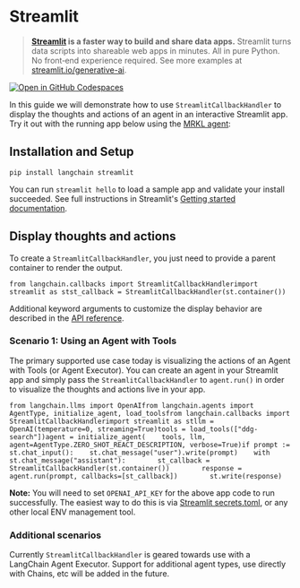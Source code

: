 Streamlit
=========

> **[Streamlit](https://streamlit.io/) is a faster way to build and share data apps.** Streamlit turns data scripts into shareable web apps in minutes. All in pure Python. No front‑end experience required. See more examples at [streamlit.io/generative-ai](https://streamlit.io/generative-ai).

[![Open in GitHub Codespaces](https://github.com/codespaces/badge.svg)](https://codespaces.new/langchain-ai/streamlit-agent?quickstart=1)

In this guide we will demonstrate how to use `StreamlitCallbackHandler` to display the thoughts and actions of an agent in an interactive Streamlit app. Try it out with the running app below using the [MRKL agent](/docs/modules/agents/how_to/mrkl/):

Installation and Setup[](#installation-and-setup "Direct link to Installation and Setup")
------------------------------------------------------------------------------------------

    pip install langchain streamlit

You can run `streamlit hello` to load a sample app and validate your install succeeded. See full instructions in Streamlit's [Getting started documentation](https://docs.streamlit.io/library/get-started).

Display thoughts and actions[](#display-thoughts-and-actions "Direct link to Display thoughts and actions")
------------------------------------------------------------------------------------------------------------

To create a `StreamlitCallbackHandler`, you just need to provide a parent container to render the output.

    from langchain.callbacks import StreamlitCallbackHandlerimport streamlit as stst_callback = StreamlitCallbackHandler(st.container())

Additional keyword arguments to customize the display behavior are described in the [API reference](https://api.python.langchain.com/en/latest/callbacks/langchain.callbacks.streamlit.streamlit_callback_handler.StreamlitCallbackHandler.html).

### Scenario 1: Using an Agent with Tools[](#scenario-1-using-an-agent-with-tools "Direct link to Scenario 1: Using an Agent with Tools")

The primary supported use case today is visualizing the actions of an Agent with Tools (or Agent Executor). You can create an agent in your Streamlit app and simply pass the `StreamlitCallbackHandler` to `agent.run()` in order to visualize the thoughts and actions live in your app.

    from langchain.llms import OpenAIfrom langchain.agents import AgentType, initialize_agent, load_toolsfrom langchain.callbacks import StreamlitCallbackHandlerimport streamlit as stllm = OpenAI(temperature=0, streaming=True)tools = load_tools(["ddg-search"])agent = initialize_agent(    tools, llm, agent=AgentType.ZERO_SHOT_REACT_DESCRIPTION, verbose=True)if prompt := st.chat_input():    st.chat_message("user").write(prompt)    with st.chat_message("assistant"):        st_callback = StreamlitCallbackHandler(st.container())        response = agent.run(prompt, callbacks=[st_callback])        st.write(response)

**Note:** You will need to set `OPENAI_API_KEY` for the above app code to run successfully. The easiest way to do this is via [Streamlit secrets.toml](https://docs.streamlit.io/library/advanced-features/secrets-management), or any other local ENV management tool.

### Additional scenarios[](#additional-scenarios "Direct link to Additional scenarios")

Currently `StreamlitCallbackHandler` is geared towards use with a LangChain Agent Executor. Support for additional agent types, use directly with Chains, etc will be added in the future.